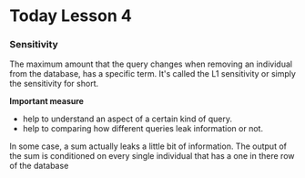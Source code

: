 # Today Lesson 4

### Sensitivity
The maximum amount that the query changes when removing 
an individual from the database, has a specific term. 
It's called the L1 sensitivity or simply the sensitivity for short.

**Important measure**
- help to understand an aspect of a certain kind of query.
- help to comparing how different queries leak information or not. 

In some case, a sum actually leaks a little
bit of information. The output of the sum is conditioned 
on every single individual that has a one in there row 
of the database


